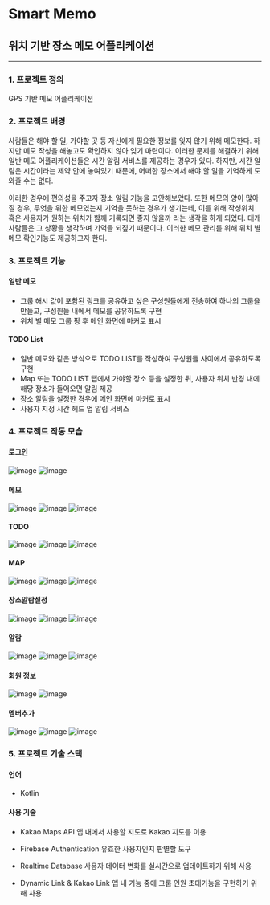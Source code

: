 # Smart Memo

## 위치 기반 장소 메모 어플리케이션
----------------------------------------

### 1. 프로젝트 정의

GPS 기반 메모 어플리케이션

### 2. 프로젝트 배경

사람들은 해야 할 일, 가야할 곳 등 자신에게 필요한 정보를 잊지 않기 위해 메모한다. 하지만 메모 작성을 해놓고도 확인하지 않아 잊기 마련이다. 이러한 문제를 해결하기 위해 일반 메모 어플리케이션들은 시간 알림 서비스를 제공하는 경우가 있다. 하지만, 시간 알림은 시간이라는 제약 안에 놓여있기 때문에, 어떠한 장소에서 해야 할 일을 기억하게 도와줄 수는 없다.

이러한 경우에 편의성을 주고자 장소 알림 기능을 고안해보았다. 또한 메모의 양이 많아 질 경우, 무엇을 위한 메모였는지 기억을 못하는 경우가 생기는데, 이를 위해 작성위치 혹은 사용자가 원하는 위치가 함께 기록되면 좋지 않을까 라는 생각을 하게 되었다. 대개 사람들은 그 상황을 생각하며 기억을 되짚기 때문이다. 이러한 메모 관리를 위해 위치 별 메모 확인기능도 제공하고자 한다.

### 3. 프로젝트 기능

#### 일반 메모
   - 그룹 해시 값이 포함된 링크를 공유하고 싶은 구성원들에게 전송하여 하나의 그룹을 만들고, 구성원들 내에서 메모를 공유하도록 구현
   - 위치 별 메모 그룹 핑 후 메인 화면에 마커로 표시
#### TODO List
   - 일반 메모와 같은 방식으로 TODO LIST를 작성하여 구성원들 사이에서 공유하도록 구현
   - Map 또는 TODO LIST 탭에서 가야할 장소 등을 설정한 뒤, 사용자 위치 반경 내에 해당 장소가 들어오면 알림 제공
   - 장소 알림을 설정한 경우에 메인 화면에 마커로 표시
   - 사용자 지정 시간 헤드 업 알림 서비스


### 4. 프로젝트 작동 모습
#### 로그인
![image](https://user-images.githubusercontent.com/55984573/113248939-dd766280-92f8-11eb-98e2-517690122593.png)
![image](https://user-images.githubusercontent.com/55984573/113248948-df402600-92f8-11eb-99b0-54dc0da8ffe1.png)

#### 메모
![image](https://user-images.githubusercontent.com/55984573/113248955-e1a28000-92f8-11eb-8dc7-4389d3073693.png)
![image](https://user-images.githubusercontent.com/55984573/113248961-e36c4380-92f8-11eb-9f45-9498fc11f00b.png)
![image](https://user-images.githubusercontent.com/55984573/113248969-e5360700-92f8-11eb-98fa-025f6443dcc9.png)

#### TODO
![image](https://user-images.githubusercontent.com/55984573/113248975-e830f780-92f8-11eb-8c20-72b21a5f6c8c.png)
![image](https://user-images.githubusercontent.com/55984573/113248980-e9fabb00-92f8-11eb-9c20-f0a5a43c0bbb.png)
![image](https://user-images.githubusercontent.com/55984573/113248987-ebc47e80-92f8-11eb-85c2-d7136ac357b5.png)

#### MAP
![image](https://user-images.githubusercontent.com/55984573/113249119-262e1b80-92f9-11eb-9e8c-27a848370e64.png)
![image](https://user-images.githubusercontent.com/55984573/113249124-27f7df00-92f9-11eb-8882-54dc29dad874.png)
![image](https://user-images.githubusercontent.com/55984573/113249127-29c1a280-92f9-11eb-8e02-bf9ff7ca8a96.png)

#### 장소알람설정
![image](https://user-images.githubusercontent.com/55984573/113249134-2cbc9300-92f9-11eb-8a02-022f4352ffd0.png)
![image](https://user-images.githubusercontent.com/55984573/113249136-2e865680-92f9-11eb-9665-d296bf70fb96.png)
![image](https://user-images.githubusercontent.com/55984573/113249141-30501a00-92f9-11eb-9f70-42629aa1fa65.png)

#### 알람
![image](https://user-images.githubusercontent.com/55984573/113249147-32b27400-92f9-11eb-84e5-65e44e2b9317.png)
![image](https://user-images.githubusercontent.com/55984573/113249156-347c3780-92f9-11eb-9ebf-bfc0fac171e6.png)
![image](https://user-images.githubusercontent.com/55984573/113249159-3645fb00-92f9-11eb-858d-7d7960523b85.png)

#### 회원 정보
![image](https://user-images.githubusercontent.com/55984573/113249163-37772800-92f9-11eb-8454-29a5e1a44b1a.png)
![image](https://user-images.githubusercontent.com/55984573/113249168-3940eb80-92f9-11eb-8434-05d001d71f05.png)

#### 멤버추가
![image](https://user-images.githubusercontent.com/55984573/113249176-3ba34580-92f9-11eb-8f6e-af3da4e9239c.png)
![image](https://user-images.githubusercontent.com/55984573/113249181-3d6d0900-92f9-11eb-8fa3-1fa188b001ec.png)
![image](https://user-images.githubusercontent.com/55984573/113249186-3e9e3600-92f9-11eb-93bf-0263822d5462.png)



### 5. 프로젝트 기술 스택

#### 언어
- Kotlin

#### 사용 기술
- Kakao Maps API
   앱 내에서 사용할 지도로 Kakao 지도를 이용
   
- Firebase Authentication
   유효한 사용자인지 판별할 도구
   
- Realtime Database
   사용자 데이터 변화를 실시간으로 업데이트하기 위해 사용
   
- Dynamic Link & Kakao Link
   앱 내 기능 중에 그룹 인원 초대기능을 구현하기 위해 사용







